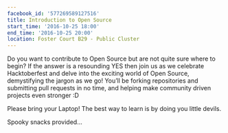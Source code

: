 ```yaml
---
facebook_id: '577269589127516'
title: Introduction to Open Source
start_time: '2016-10-25 18:00'
end_time: '2016-10-25 20:00'
location: Foster Court B29 - Public Cluster
---
```


Do you want to contribute to Open Source but are not quite sure where to begin? If the answer is a resounding YES then join us as we celebrate Hacktoberfest and delve into the exciting world of Open Source, demystifying the jargon as we go! You’ll be forking repositories and submitting pull requests in no time, and helping make community driven projects even stronger :D  
  
Please bring your Laptop! The best way to learn is by doing you little devils.  
  
Spooky snacks provided...
